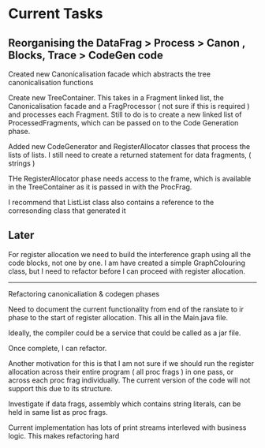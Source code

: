 # Current Tasks 

## Reorganising the DataFrag > Process > Canon , Blocks, Trace > CodeGen code
Created new Canonicalisation facade which abstracts the tree canonicalisation functions

Create new TreeContainer. This takes in a Fragment linked list, the Canonicalisation facade
and a FragProcessor ( not sure if this is required ) and processes each Fragment. Still to do
is to create a new linked list of ProcessedFragments, which can be passed on to the Code Generation
phase.

Added new CodeGenerator and RegisterAllocator classes that process the lists of lists.
I still need to create a returned statement for data fragments, ( strings )


THe RegisterAllocator phase needs access to the frame, which is available in the TreeContainer as it is passed
in with the ProcFrag.

I recommend that ListList class also contains a reference to the corresonding class that generated it

## Later

For register allocation we need to build the interference graph using all the code blocks, 
not one by one. I am have created a simple GraphColouring class, but I need to refactor before I can proceed with register allocation.


--------------------------------------------

Refactoring canonicaliation & codegen phases

Need to document the current functionality from end of the ranslate to ir phase to the start of register allocation. This all  in the Main.java file. 

Ideally, the compiler could be a service that could be called as a jar file.

Once complete, I can refactor. 

Another motivation for this is that I am not sure if we should run the register allocation across their entire program ( all proc frags ) in one pass, or across each proc frag individually.  The current version of the code will not support this due to its structure.

Investigate if data frags, assembly which contains string literals, can be held in same list as proc frags.

Current implementation has lots of print streams interleved with business logic. This makes refactoring hard


